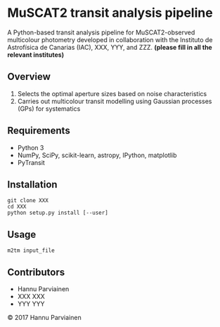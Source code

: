 # MuSCAT2 transit analysis pipeline

A Python-based transit analysis pipeline for MuSCAT2-observed multicolour photometry developed in collaboration with the Instituto de Astrofísica de Canarias (IAC), XXX, YYY, and ZZZ. **(please fill in all the relevant institutes)**

## Overview

1. Selects the optimal aperture sizes based on noise characteristics
2. Carries out multicolour transit modelling using Gaussian processes (GPs) for systematics

## Requirements

 - Python 3
 - NumPy, SciPy, scikit-learn, astropy, IPython, matplotlib
 - PyTransit

## Installation

    git clone XXX
    cd XXX
    python setup.py install [--user]

## Usage

    m2tm input_file

## Contributors

- Hannu Parviainen
- XXX XXX
- YYY YYY

&copy; 2017 Hannu Parviainen
